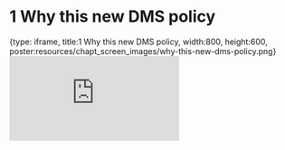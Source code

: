 # 1 Why this new DMS policy
 
{type: iframe, title:1 Why this new DMS policy, width:800, height:600, poster:resources/chapt_screen_images/why-this-new-dms-policy.png}
![](https://hutchdatascience.org/NIH_Data_Sharing/no_toc/why-this-new-dms-policy.html)
 

 
